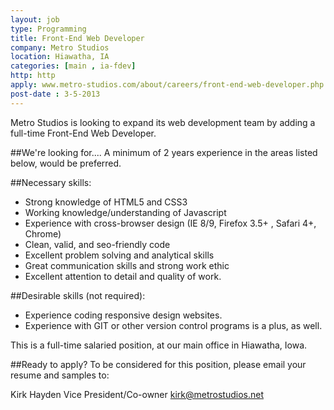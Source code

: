 ```yaml
---
layout: job
type: Programming
title: Front-End Web Developer
company: Metro Studios
location: Hiawatha, IA
categories: [main , ia-fdev]
http: http
apply: www.metro-studios.com/about/careers/front-end-web-developer.php
post-date : 3-5-2013
---
```


Metro Studios is looking to expand its web development team by adding a full-time Front-End Web Developer.

##We're looking for....
A minimum of 2 years experience in the areas listed below, would be preferred.

##Necessary skills:
* Strong knowledge of HTML5 and CSS3
* Working knowledge/understanding of Javascript
* Experience with cross-browser design (IE 8/9, Firefox 3.5+ , Safari 4+, Chrome)
* Clean, valid, and seo-friendly code
* Excellent problem solving and analytical skills
* Great communication skills and strong work ethic
* Excellent attention to detail and quality of work.

##Desirable skills (not required):
* Experience coding responsive design websites.
* Experience with GIT or other version control programs is a plus, as well.

This is a full-time salaried position, at our main office in Hiawatha, Iowa.

##Ready to apply?
To be considered for this position, please email your resume and samples to:

Kirk Hayden
Vice President/Co-owner
kirk@metrostudios.net